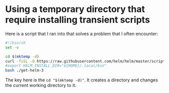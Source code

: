 # Using a temporary directory that require installing transient scripts

Here is a script that I ran into that solves a problem that I often encounter:

```bash
#!/bin/sh
set -e

cd $(mktemp -d)
curl -fsSL -O https://raw.githubusercontent.com/helm/helm/master/scripts/get-helm-3
#export HELM_INSTALL_DIR="${HOME}/.local/bin"
bash ./get-helm-3
```

The key here is the `cd "$(mktemp -d)"`. It creates a directory and changes the current working directory to it.
